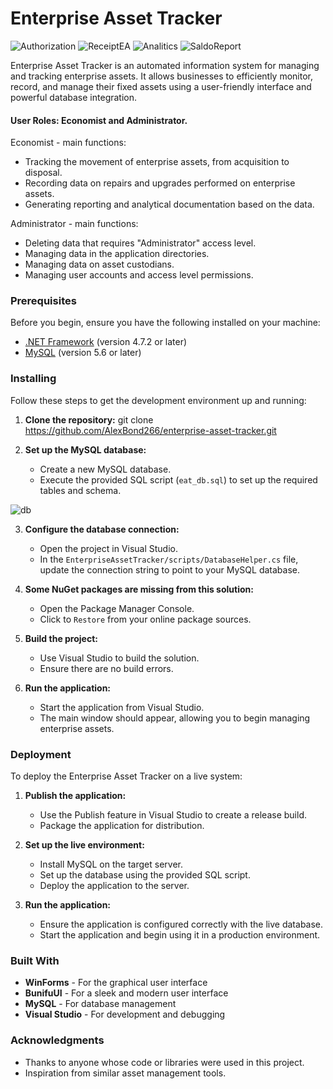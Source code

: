 # Enterprise Asset Tracker

![Authorization](https://github.com/user-attachments/assets/26340b6c-7f25-4ca5-b1f3-565fb2b3a67b)
![ReceiptEA](https://github.com/user-attachments/assets/90a13b31-6557-4858-aaf3-2127a10490d7)
![Analitics](https://github.com/user-attachments/assets/d3952777-37b7-46ee-964a-416bb4592aa2)
![SaldoReport](https://github.com/user-attachments/assets/7797014c-a1d3-4d22-bbfa-3e9b324e096a)

Enterprise Asset Tracker is an automated information system for managing and tracking enterprise assets. It allows businesses to efficiently monitor, record, and manage their fixed assets using a user-friendly interface and powerful database integration.

#### User Roles: Economist and Administrator.

Economist - main functions:
- Tracking the movement of enterprise assets, from acquisition to disposal.
- Recording data on repairs and upgrades performed on enterprise assets.
- Generating reporting and analytical documentation based on the data.

Administrator - main functions:
- Deleting data that requires "Administrator" access level.
- Managing data in the application directories.
- Managing data on asset custodians.
- Managing user accounts and access level permissions.

### Prerequisites

Before you begin, ensure you have the following installed on your machine:

- [.NET Framework](https://dotnet.microsoft.com/download/dotnet-framework) (version 4.7.2 or later)
- [MySQL](https://dev.mysql.com/downloads/mysql/) (version 5.6 or later)

### Installing

Follow these steps to get the development environment up and running:

1. **Clone the repository:**
   git clone https://github.com/AlexBond266/enterprise-asset-tracker.git

2. **Set up the MySQL database:**
   - Create a new MySQL database.
   - Execute the provided SQL script (`eat_db.sql`) to set up the required tables and schema.
     
![db](https://github.com/user-attachments/assets/ba511c4f-fd0b-4446-b359-061a2e658911)

3. **Configure the database connection:**
   - Open the project in Visual Studio.
   - In the `EnterpriseAssetTracker/scripts/DatabaseHelper.cs` file, update the connection string to point to your MySQL database.

4. **Some NuGet packages are missing from this solution:**
   - Open the Package Manager Console.
   - Click to `Restore` from your online package sources.

5. **Build the project:**
   - Use Visual Studio to build the solution.
   - Ensure there are no build errors.

6. **Run the application:**
   - Start the application from Visual Studio.
   - The main window should appear, allowing you to begin managing enterprise assets.

### Deployment

To deploy the Enterprise Asset Tracker on a live system:

1. **Publish the application:**
   - Use the Publish feature in Visual Studio to create a release build.
   - Package the application for distribution.

2. **Set up the live environment:**
   - Install MySQL on the target server.
   - Set up the database using the provided SQL script.
   - Deploy the application to the server.

3. **Run the application:**
   - Ensure the application is configured correctly with the live database.
   - Start the application and begin using it in a production environment.

### Built With

- **WinForms** - For the graphical user interface
- **BunifuUI** - For a sleek and modern user interface
- **MySQL** - For database management
- **Visual Studio** - For development and debugging

### Acknowledgments

- Thanks to anyone whose code or libraries were used in this project.
- Inspiration from similar asset management tools.